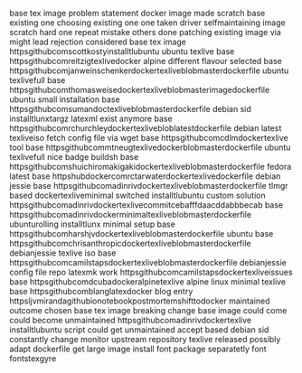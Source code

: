 base tex image problem statement docker image made scratch base existing one choosing existing one one taken driver selfmaintaining image scratch hard one repeat mistake others done patching existing image via might lead rejection considered base tex image httpsgithubcomscottkostyinstalltlubuntu ubuntu texlive base httpsgithubcomreitzigtexlivedocker alpine different flavour selected base httpsgithubcomjanweinschenkerdockertexliveblobmasterdockerfile ubuntu texlivefull base httpsgithubcomthomasweisedockertexliveblobmasterimagedockerfile ubuntu small installation base httpsgithubcomsumandoctexliveblobmasterdockerfile debian sid installtlunxtargz latexml exist anymore base httpsgithubcomrchurchleydockertexlivebloblatestdockerfile debian latest texliveiso fetch config file via wget base httpsgithubcomcdlmdockertexlive tool base httpsgithubcommtneugtexlivedockerblobmasterdockerfile ubuntu texlivefull nice badge buildsh base httpsgithubcomshuichiromakigakidockertexliveblobmasterdockerfile fedora latest base httpshubdockercomrctarwaterdockertexlivedockerfile debian jessie base httpsgithubcomadinrivdockertexliveblobmasterdockerfile tlmgr based dockertexliveminimal switched installtlubuntu custom solution httpsgithubcomadinrivdockertexlivecommitcebafffdaacddabbbecab base httpsgithubcomadinrivdockerminimaltexliveblobmasterdockerfile ubunturolling installtlunx minimal setup base httpsgithubcomharshjvdockertexliveblobmasterdockerfile ubuntu base httpsgithubcomchrisanthropicdockertexliveblobmasterdockerfile debianjessie texlive iso base httpsgithubcomcamilstapsdockertexliveblobmasterdockerfile debianjessie config file repo latexmk work httpsgithubcomcamilstapsdockertexliveissues base httpsgithubcomdcubadockeralpinetexlive alpine linux minimal texlive base httpsgithubcomblanglatexdocker blog entry httpsljvmirandagithubionotebookpostmortemshifttodocker maintained outcome chosen base tex image breaking change base image could come could become unmaintained httpsgithubcomadinrivdockertexlive installtlubuntu script could get unmaintained accept based debian sid constantly change monitor upstream repository texlive released possibly adapt dockerfile get large image install font package separatetly font fontstexgyre